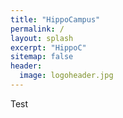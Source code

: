 ```yaml
---
title: "HippoCampus"
permalink: /
layout: splash
excerpt: "HippoC"
sitemap: false
header:
  image: logoheader.jpg
---
```

Test
